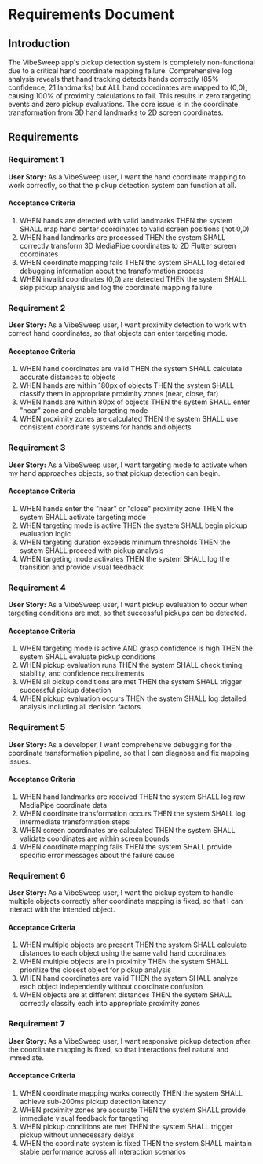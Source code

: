 # Requirements Document

## Introduction

The VibeSweep app's pickup detection system is completely non-functional due to a critical hand coordinate mapping failure. Comprehensive log analysis reveals that hand tracking detects hands correctly (85% confidence, 21 landmarks) but ALL hand coordinates are mapped to (0,0), causing 100% of proximity calculations to fail. This results in zero targeting events and zero pickup evaluations. The core issue is in the coordinate transformation from 3D hand landmarks to 2D screen coordinates.

## Requirements

### Requirement 1

**User Story:** As a VibeSweep user, I want the hand coordinate mapping to work correctly, so that the pickup detection system can function at all.

#### Acceptance Criteria

1. WHEN hands are detected with valid landmarks THEN the system SHALL map hand center coordinates to valid screen positions (not 0,0)
2. WHEN hand landmarks are processed THEN the system SHALL correctly transform 3D MediaPipe coordinates to 2D Flutter screen coordinates
3. WHEN coordinate mapping fails THEN the system SHALL log detailed debugging information about the transformation process
4. WHEN invalid coordinates (0,0) are detected THEN the system SHALL skip pickup analysis and log the coordinate mapping failure

### Requirement 2

**User Story:** As a VibeSweep user, I want proximity detection to work with correct hand coordinates, so that objects can enter targeting mode.

#### Acceptance Criteria

1. WHEN hand coordinates are valid THEN the system SHALL calculate accurate distances to objects
2. WHEN hands are within 180px of objects THEN the system SHALL classify them in appropriate proximity zones (near, close, far)
3. WHEN hands are within 80px of objects THEN the system SHALL enter "near" zone and enable targeting mode
4. WHEN proximity zones are calculated THEN the system SHALL use consistent coordinate systems for hands and objects

### Requirement 3

**User Story:** As a VibeSweep user, I want targeting mode to activate when my hand approaches objects, so that pickup detection can begin.

#### Acceptance Criteria

1. WHEN hands enter the "near" or "close" proximity zone THEN the system SHALL activate targeting mode
2. WHEN targeting mode is active THEN the system SHALL begin pickup evaluation logic
3. WHEN targeting duration exceeds minimum thresholds THEN the system SHALL proceed with pickup analysis
4. WHEN targeting mode activates THEN the system SHALL log the transition and provide visual feedback

### Requirement 4

**User Story:** As a VibeSweep user, I want pickup evaluation to occur when targeting conditions are met, so that successful pickups can be detected.

#### Acceptance Criteria

1. WHEN targeting mode is active AND grasp confidence is high THEN the system SHALL evaluate pickup conditions
2. WHEN pickup evaluation runs THEN the system SHALL check timing, stability, and confidence requirements
3. WHEN all pickup conditions are met THEN the system SHALL trigger successful pickup detection
4. WHEN pickup evaluation occurs THEN the system SHALL log detailed analysis including all decision factors

### Requirement 5

**User Story:** As a developer, I want comprehensive debugging for the coordinate transformation pipeline, so that I can diagnose and fix mapping issues.

#### Acceptance Criteria

1. WHEN hand landmarks are received THEN the system SHALL log raw MediaPipe coordinate data
2. WHEN coordinate transformation occurs THEN the system SHALL log intermediate transformation steps
3. WHEN screen coordinates are calculated THEN the system SHALL validate coordinates are within screen bounds
4. WHEN coordinate mapping fails THEN the system SHALL provide specific error messages about the failure cause

### Requirement 6

**User Story:** As a VibeSweep user, I want the pickup system to handle multiple objects correctly after coordinate mapping is fixed, so that I can interact with the intended object.

#### Acceptance Criteria

1. WHEN multiple objects are present THEN the system SHALL calculate distances to each object using the same valid hand coordinates
2. WHEN multiple objects are in proximity THEN the system SHALL prioritize the closest object for pickup analysis
3. WHEN hand coordinates are valid THEN the system SHALL analyze each object independently without coordinate confusion
4. WHEN objects are at different distances THEN the system SHALL correctly classify each into appropriate proximity zones

### Requirement 7

**User Story:** As a VibeSweep user, I want responsive pickup detection after the coordinate mapping is fixed, so that interactions feel natural and immediate.

#### Acceptance Criteria

1. WHEN coordinate mapping works correctly THEN the system SHALL achieve sub-200ms pickup detection latency
2. WHEN proximity zones are accurate THEN the system SHALL provide immediate visual feedback for targeting
3. WHEN pickup conditions are met THEN the system SHALL trigger pickup without unnecessary delays
4. WHEN the coordinate system is fixed THEN the system SHALL maintain stable performance across all interaction scenarios